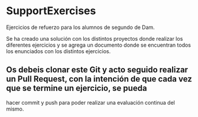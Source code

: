 # SupportExercises

Ejercicios de refuerzo para los alumnos de segundo de Dam. 

Se ha creado una solución con los distintos proyectos donde realizar los diferentes ejercicios y se agrega un documento donde se encuentran 
todos los enunciados con los distintos ejercicios.

## Os debeis clonar este Git y acto seguido realizar un Pull Request, con la intención de que cada vez que se termine un ejercicio, se pueda
hacer commit y push para poder realizar una evaluación continua del mismo.

